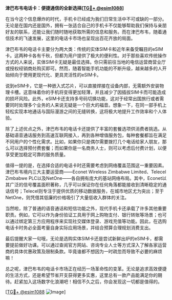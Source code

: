 **津巴布韦电话卡：便捷通信的全新选择[[TG💪+ @esim1088](https://t.me/s/esim1088)]**

在当今这个信息爆炸的时代，手机卡已经成为我们日常生活中不可或缺的一部分。无论是在国内还是国外，拥有一张适合自己的手机卡不仅能够帮助我们保持与亲朋好友的联系，还能让我们随时随地获取所需的信息和服务。而在津巴布韦，随着通信技术的飞速发展，这里的电话卡市场也呈现出百花齐放的局面。

津巴布韦的电话卡主要分为两大类：传统的实体SIM卡和近年来备受瞩目的eSIM卡。这两种卡各有千秋，但都为用户提供了极大的便利性。对于那些喜欢传统操作方式的人来说，实体SIM卡无疑是最佳选择。你只需前往当地的电信运营商营业厅或授权经销商处购买即可。然而，随着智能手机功能的不断升级，越来越多的人开始倾向于使用更现代化、更具灵活性的eSIM卡。

说到eSIM卡，它是一种嵌入式芯片，可以直接焊接在设备内部，无需额外安装物理卡槽。这意味着你的手机将变得更加轻薄，并且减少了因插拔SIM卡而可能造成的损坏风险。此外，eSIM卡还支持多号码切换功能，这对于经常出国旅行或者需要同时处理多个业务的人来说无疑是一个巨大的福音。想象一下，在同一部手机上轻松实现本地通话与国际漫游之间的无缝转换，这将极大地提升工作效率和个人体验。

除了上述优点之外，津巴布韦的电话卡还提供了丰富的套餐选项供消费者挑选。从基础语音通话服务到高速互联网接入，再到各种增值服务包，每种套餐都旨在满足不同用户的个性化需求。比如，如果你只是偶尔需要拨打几个电话给家人朋友，那么可以选择预付费套餐；而如果你是一名商务人士，则可以考虑后付费计划，以便享受更加稳定可靠的服务质量。

值得一提的是，在选择合适的电话卡时还需要考虑到网络覆盖范围这一重要因素。津巴布韦境内三大主要运营商——Econet Wireless Zimbabwe Limited、Telecel Zimbabwe PLC以及NetOne——各自拥有庞大的基站网络布局。其中，Econet以其广泛的信号覆盖面积著称，几乎可以保证你在任何角落都能接收到清晰稳定的通话信号；Telecel则专注于提供优质的移动数据服务，在城市地区尤为突出；至于NetOne，则凭借其低廉的价格吸引了大量低收入群体的关注。

当然啦，除了普通的语音通话和短信功能之外，现代手机卡还承载了许多其他重要职责。例如，它可以作为身份验证工具用于网上购物支付、银行转账等场景；也可以通过绑定第三方应用程序来实现社交媒体登录、游戏充值等功能。因此，在选购电话卡时务必全面考量自身实际应用场景，并结合预算合理规划消费支出。

最后提醒大家一句哦，无论是选购实体SIM卡还是尝试新鲜出炉的eSIM卡，都需要提前做好功课。可以通过查阅官方网站、咨询专业人士等方式深入了解各家运营商的具体优惠政策及限制条款。毕竟谁都不想因为一时疏忽而导致不必要的麻烦嘛！

总之呢，津巴布韦的电话卡市场正在经历一场革命性的变革。无论是追求高效便捷的生活方式，还是希望节省开支获得更多实惠，这里总有一款产品能满足你的期待。赶紧加入这场数字化浪潮吧！相信不久之后，你会发现这一切都是值得的。

[[TG💪+ @esim1088](https://t.me/s/esim1088) ![Image](https://i.postimg.cc/4NQfJmqS/Snipaste-2025-05-13-00-14-12.png)]